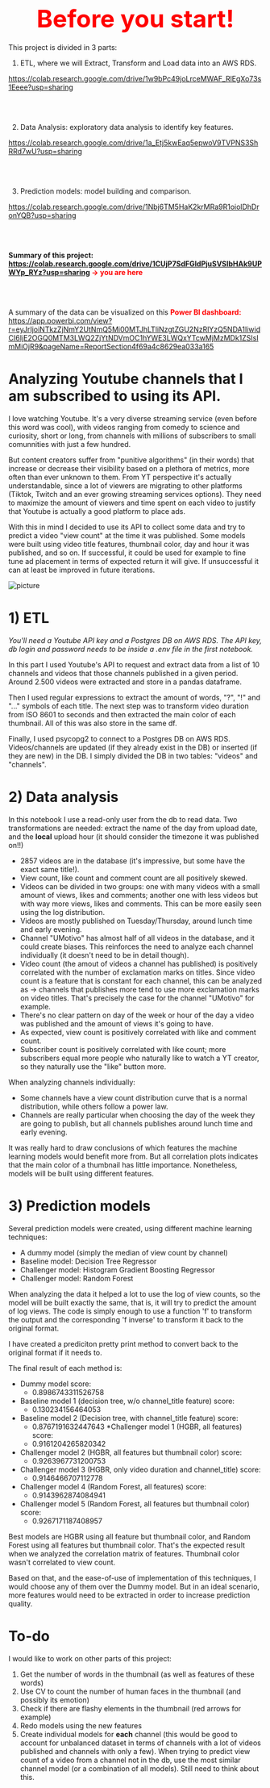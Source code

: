 <h1 style="text-align:center;"><font color='red' size=10><b> Before you start! </b></font></h1>

This project is divided in 3 parts:

1) ETL, where we will Extract, Transform and Load data into an AWS RDS.

https://colab.research.google.com/drive/1w9bPc49joLrceMWAF_RlEgXo73s1Eeee?usp=sharing

<br><br>

2) Data Analysis: exploratory data analysis to identify key features.

https://colab.research.google.com/drive/1a_Etj5kwEaq5epwoV9TVPNS3ShRRd7wU?usp=sharing

<br><br>

3) Prediction models: model building and comparison.

https://colab.research.google.com/drive/1Nbj6TM5HaK2krMRa9R1oiolDhDronYQB?usp=sharing

<br><br>


**Summary of this project: https://colab.research.google.com/drive/1CUjP7SdFGldPjuSVSIbHAk9UPWYp_RYz?usp=sharing  <font color='red'>-> you are here</font>**

<br><br>



A summary of the data can be visualized on this <font color='red'>**Power BI dashboard:**</font> https://app.powerbi.com/view?r=eyJrIjoiNTkzZjNmY2UtNmQ5Mi00MTJhLTliNzgtZGU2NzRlYzQ5NDA1IiwidCI6IjE2OGQ0MTM3LWQ2ZjYtNDVmOC1hYWE3LWQxYTcwMjMzMDk1ZSIsImMiOjR9&pageName=ReportSection4f69a4c8629ea033a165


# **Analyzing Youtube channels that I am subscribed to using its API.**

I love watching Youtube. It's a very diverse streaming service (even before this word was cool), with videos ranging from comedy to science and curiosity, short or long, from channels with millions of subscribers to small comunnities with just a few hundred. 

But content creators suffer from "punitive algorithms" (in their words) that increase or decrease their visibility based on a plethora of metrics, more often than ever unknown to them. From YT perspective it's actually understandable, since a lot of viewers are migrating to other platforms (Tiktok, Twitch and an ever growing streaming services options). They need to maximize the amount of viewers and time spent on each video to justify that Youtube is actually a good platform to place ads.

With this in mind I decided to use its API to collect some data and try to predict a video "view count" at the time it was published. Some models were built using video title features, thumbnail color, day and hour it was published, and so on. If successful, it could be used for example to fine tune ad placement in terms of expected return it will give. If unsuccessful it can at least be improved in future iterations.

![picture](https://drive.google.com/uc?export=view&id=1OAsDxFhsRTugNpJDoYhQ7dEIdLAg2fnX)


# **1) ETL**
*You'll need a Youtube API key and a Postgres DB on AWS RDS. The API key, db login and password needs to be inside a .env file in the first notebook.*

In this part I used Youtube's API to request and extract data from a list of 10 channels and videos that those channels published in a given period. Around 2.500 videos were extracted and store in a pandas dataframe.

Then I used regular expressions to extract the amount of words, "?", "!" and "..." symbols of each title. The next step was to transform video duration from ISO 8601 to seconds and then extracted the main color of each thumbnail. All of this was also store in the same df.

Finally, I used psycopg2 to connect to a Postgres DB on AWS RDS. Videos/channels are updated (if they already exist in the DB) or inserted (if they are new) in the DB. I simply divided the DB in two tables: "videos" and "channels".

# **2) Data analysis**

In this notebook I use a read-only user from the db to read data. Two transformations are needed: extract the name of the day from upload date, and the **local** upload hour (it should consider the timezone it was published on!!)

*  2857 videos are in the database (it's impressive, but some have the exact same title!).
*  View count, like count and comment count are all positively skewed.
*  Videos can be divided in two groups: one with many videos with a small amount of views, likes and comments; another one with less videos but with way more views, likes and comments. This can be more easily seen using the log distribution.
*  Videos are mostly published on Tuesday/Thursday, around lunch time and early evening.
*  Channel "UMotivo" has almost half of all videos in the database, and it could create biases. This reinforces the need to analyze each channel individually (it doesn't need to be in detail though).
  *  Video count (the amout of videos a channel has published) is positively correlated with the number of exclamation marks on titles. Since video count is a feature that is constant for each channel, this can be analyzed as -> channels that publishes more tend to use more exclamation marks on video titles. That's precisely the case for the channel "UMotivo" for example.
*  There's no clear pattern on day of the week or hour of the day a video was published and the amount of views it's going to have.
*  As expected, view count is positively correlated with like and comment count.
*  Subscriber count is positively correlated with like count; more subscribers equal more people who naturally like to watch a YT creator, so they naturally use the "like" button more.

When analyzing channels individually:
*  Some channels have a view count distribution curve that is a normal distribution, while others follow a power law.
*  Channels are really particular when choosing the day of the week they are going to publish, but all channels publishes around lunch time and early evening.

It was really hard to draw conclusions of which features the machine learning models would benefit more from. But all correlation plots indicates that the main color of a thumbnail has little importance. Nonetheless, models will be built using different features.

# **3) Prediction models**

Several prediction models were created, using different machine learning techniques:
*   A dummy model (simply the median of view count by channel)
*   Baseline model: Decision Tree Regressor
*   Challenger model: Histogram Gradient Boosting Regressor
*   Challenger model: Random Forest


When analyzing the data it helped a lot to use the log of view counts, so the model will be built exactly the same, that is, it will try to predict the amount of log views. The code is simply enough to use a function 'f' to transform the output and the corresponding 'f inverse' to transform it back to the original format.

I have created a prediciton pretty print method to convert back to the original format if it needs to.

The final result of each method is:

* Dummy model score:
    * 0.8986743311526758
* Baseline model 1 (decision tree, w/o channel_title feature) score:
    * 0.130234156464053
* Baseline model 2 (Decision tree, with channel_title feature) score:
    * 0.8767191632447643
*Challenger model 1 (HGBR, all features) score:
    * 0.9161204265820342
* Challenger model 2 (HGBR, all features but thumbnail color) score:
    * 0.9263967731200753
* Challenger model 3 (HGBR, only video duration and channel_title) score:
    * 0.9146466707112778
* Challenger model 4 (Random Forest, all features) score:
    * 0.9143962874084941
* Challenger model 5 (Random Forest, all features but thumbnail color) score:
    * 0.9267171187408957


Best models are HGBR using all feature but thumbnail color, and Random Forest using all features but thumbnail color. That's the expected result when we analyzed the correlation matrix of features. Thumbnail color wasn't correlated to view count.

Based on that, and the ease-of-use of implementation of this techniques, I would choose any of them over the Dummy model. But in an ideal scenario, more features would need to be extracted in order to increase prediction quality.

# **To-do**

I would like to work on other parts of this project:


1.   Get the number of words in the thumbnail (as well as features of these words)
2.   Use CV to count the number of human faces in the thumbnail (and possibly its emotion)
3.   Check if there are flashy elements in the thumbnail (red arrows for example)
4.   Redo models using the new features
5.   Create individual models for **each** channel (this would be good to account for unbalanced dataset in terms of channels with a lot of videos published and channels with only a few). When trying to predict view count of a video from a channel not in the db, use the most similar channel model (or a combination of all models). Still need to think about this.


